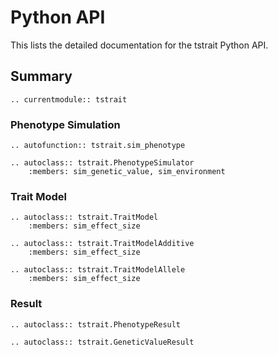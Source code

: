 # Python API

This lists the detailed documentation for the tstrait Python API.

## Summary

```{eval-rst}
.. currentmodule:: tstrait
```

### Phenotype Simulation

```{eval-rst}
.. autofunction:: tstrait.sim_phenotype
```

```{eval-rst}
.. autoclass:: tstrait.PhenotypeSimulator
    :members: sim_genetic_value, sim_environment
```

### Trait Model

```{eval-rst}
.. autoclass:: tstrait.TraitModel
    :members: sim_effect_size
```

```{eval-rst}
.. autoclass:: tstrait.TraitModelAdditive
    :members: sim_effect_size
```

```{eval-rst}
.. autoclass:: tstrait.TraitModelAllele
    :members: sim_effect_size
```

### Result

```{eval-rst}
.. autoclass:: tstrait.PhenotypeResult
```

```{eval-rst}
.. autoclass:: tstrait.GeneticValueResult
```